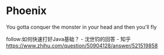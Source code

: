 # Phoenix
You gotta conquer the monster in your head and then you'll fly

follow:如何快速打好Java基础？ - 沈世钧的回答 - 知乎
https://www.zhihu.com/question/50904128/answer/521519858
